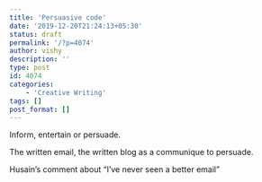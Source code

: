 ```yaml
---
title: 'Persuasive code'
date: '2019-12-20T21:24:13+05:30'
status: draft
permalink: '/?p=4074'
author: vishy
description: ''
type: post
id: 4074
categories: 
    - 'Creative Writing'
tags: []
post_format: []
---
```

Inform, entertain or persuade.

The written email, the written blog as a communique to persuade.

Husain’s comment about “I’ve never seen a better email”